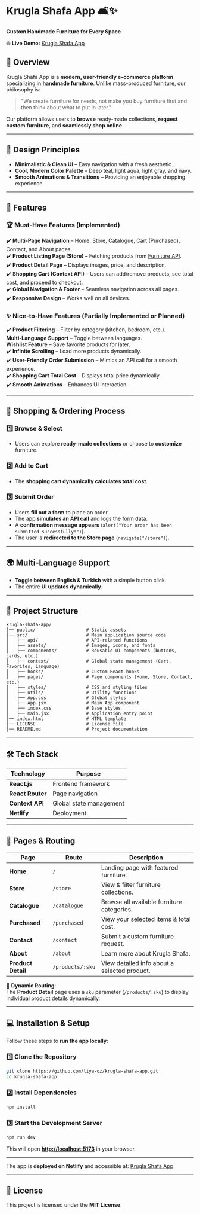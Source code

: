 # **Krugla Shafa App** 🛋️✨  

**Custom Handmade Furniture for Every Space**  

🌐 **Live Demo:** [Krugla Shafa App](https://krugla-shafa-app.netlify.app)  

## **📌 Overview**  

Krugla Shafa App is a **modern, user-friendly e-commerce platform** specializing in **handmade furniture**. Unlike mass-produced furniture, our philosophy is:  

> "We create furniture for needs, not make you buy furniture first and then think about what to put in later."  

Our platform allows users to **browse** ready-made collections, **request custom furniture**, and **seamlessly shop online**.

---

## **🎨 Design Principles**  

- **Minimalistic & Clean UI** – Easy navigation with a fresh aesthetic.  
- **Cool, Modern Color Palette** – Deep teal, light aqua, light gray, and navy.  
- **Smooth Animations & Transitions** – Providing an enjoyable shopping experience.  

---

## **🚀 Features**  

### **🏆 Must-Have Features (Implemented)**  

✔️ **Multi-Page Navigation** – Home, Store, Catalogue, Cart (Purchased), Contact, and About pages.  
✔️ **Product Listing Page (Store)** – Fetching products from [Furniture API](https://furniture-api.fly.dev/).  
✔️ **Product Detail Page** – Displays images, price, and description.  
✔️ **Shopping Cart (Context API)** – Users can add/remove products, see total cost, and proceed to checkout.  
✔️ **Global Navigation & Footer** – Seamless navigation across all pages.  
✔️ **Responsive Design** – Works well on all devices.  

### **✨ Nice-to-Have Features (Partially Implemented or Planned)**  

✔️ **Product Filtering** – Filter by category (kitchen, bedroom, etc.).  
 **Multi-Language Support** – Toggle between languages.  
 **Wishlist Feature** – Save favorite products for later.  
✔️ **Infinite Scrolling** – Load more products dynamically.  
✔️ **User-Friendly Order Submission** – Mimics an API call for a smooth experience.  
✔️ **Shopping Cart Total Cost** – Displays total price dynamically.  
✔️ **Smooth Animations** – Enhances UI interaction.  

---

## **🛒 Shopping & Ordering Process**  

### **1️⃣ Browse & Select**  

- Users can explore **ready-made collections** or choose to **customize** furniture.  

### **2️⃣ Add to Cart**  

- The **shopping cart dynamically calculates total cost**.  

### **3️⃣ Submit Order**  

- Users **fill out a form** to place an order.  
- The app **simulates an API call** and logs the form data.  
- A **confirmation message appears** (`alert("Your order has been submitted successfully!")`).  
- The user is **redirected to the Store page** (`navigate("/store")`).  

---

## **🌍 Multi-Language Support**  

- **Toggle between English & Turkish** with a simple button click.  
- The entire **UI updates dynamically**.  

---

## **📂 Project Structure**  

```
krugla-shafa-app/
│── public/                   # Static assets
│── src/                      # Main application source code
│   ├── api/                  # API-related functions
│   ├── assets/               # Images, icons, and fonts
│   ├── components/           # Reusable UI components (buttons, cards, etc.)
│   ├── context/              # Global state management (Cart, Favorites, Language)
│   ├── hooks/                # Custom React hooks
│   ├── pages/                # Page components (Home, Store, Contact, etc.)
│   ├── styles/               # CSS and styling files
│   ├── utils/                # Utility functions
│   ├── App.css               # Global styles
│   ├── App.jsx               # Main App component
│   ├── index.css             # Base styles
│   ├── main.jsx              # Application entry point
│── index.html                # HTML template
│── LICENSE                   # License file
│── README.md                 # Project documentation

```

---

## **🛠️ Tech Stack**  

| **Technology** | **Purpose** |
|---------------|------------|
| **React.js**  | Frontend framework |
| **React Router** | Page navigation |
| **Context API** | Global state management |
| **Netlify** | Deployment |

---

## **📂 Pages & Routing**  

| **Page**        | **Route**             | **Description** |
|----------------|----------------------|----------------|
| **Home**       | `/`                  | Landing page with featured furniture. |
| **Store**      | `/store`              | View & filter furniture collections. |
| **Catalogue**  | `/catalogue`          | Browse all available furniture categories. |
| **Purchased**  | `/purchased`          | View your selected items & total cost. |
| **Contact**    | `/contact`            | Submit a custom furniture request. |
| **About**      | `/about`              | Learn more about Krugla Shafa. |
| **Product Detail** | `/products/:sku`   | View detailed info about a selected product. |

🔹 **Dynamic Routing**:  
The **Product Detail** page uses a `sku` parameter (`/products/:sku`) to display individual product details dynamically.

---

## **💻 Installation & Setup**  

Follow these steps to **run the app locally**:

### **1️⃣ Clone the Repository**

```sh
git clone https://github.com/liya-oz/krugla-shafa-app.git
cd krugla-shafa-app
```

### **2️⃣ Install Dependencies**

```sh
npm install
```

### **3️⃣ Start the Development Server**

```sh
npm run dev
```

This will open **<http://localhost:5173>** in your browser.

---
The app is **deployed on Netlify** and accessible at: [Krugla Shafa App](https://resonant-empanada-860d1d.netlify.app)  

---

## **📜 License**

This project is licensed under the **MIT License**.
